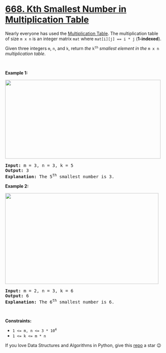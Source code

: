 # [668. Kth Smallest Number in Multiplication Table][title]

<p>Nearly everyone has used the <a href="https://en.wikipedia.org/wiki/Multiplication_table" target="_blank">Multiplication Table</a>. The multiplication table of size <code>m x n</code> is an integer matrix <code>mat</code> where <code>mat[i][j] == i * j</code> (<strong>1-indexed</strong>).</p>
<p>Given three integers <code>m</code>, <code>n</code>, and <code>k</code>, return <em>the </em><code>k<sup>th</sup></code><em> smallest element in the </em><code>m x n</code><em> multiplication table</em>.</p>
<p> </p>
<p><strong>Example 1:</strong></p>
<img alt="" src="https://assets.leetcode.com/uploads/2021/05/02/multtable1-grid.jpg" style="width: 500px; height: 254px;"/>
<pre><strong>Input:</strong> m = 3, n = 3, k = 5
<strong>Output:</strong> 3
<strong>Explanation:</strong> The 5<sup>th</sup> smallest number is 3.
</pre>
<p><strong>Example 2:</strong></p>
<img alt="" src="https://assets.leetcode.com/uploads/2021/05/02/multtable2-grid.jpg" style="width: 493px; height: 293px;"/>
<pre><strong>Input:</strong> m = 2, n = 3, k = 6
<strong>Output:</strong> 6
<strong>Explanation:</strong> The 6<sup>th</sup> smallest number is 6.
</pre>
<p> </p>
<p><strong>Constraints:</strong></p>
<ul>
<li><code>1 &lt;= m, n &lt;= 3 * 10<sup>4</sup></code></li>
<li><code>1 &lt;= k &lt;= m * n</code></li>
</ul>


If you love Data Structures and Algorithms in Python, give this [repo][me] a star :wink:

[title]: https://leetcode.com/problems/kth-smallest-number-in-multiplication-table
[me]: https://github.com/bumblebee211196/awesome-python-leetcode